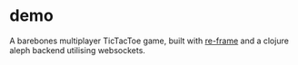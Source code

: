 # demo

A barebones multiplayer TicTacToe game, built with [re-frame](https://github.com/day8/re-frame) and a clojure aleph backend utilising websockets.
